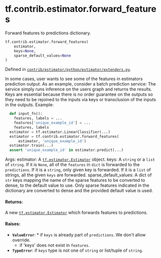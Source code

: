 <div itemscope itemtype="http://developers.google.com/ReferenceObject">
<meta itemprop="name" content="tf.contrib.estimator.forward_features" />
<meta itemprop="path" content="Stable" />
</div>

# tf.contrib.estimator.forward_features

Forward features to predictions dictionary.

``` python
tf.contrib.estimator.forward_features(
    estimator,
    keys=None,
    sparse_default_values=None
)
```



Defined in [`contrib/estimator/python/estimator/extenders.py`](https://github.com/tensorflow/estimator/tree/master/tensorflow_estimator/contrib/estimator/python/estimator/extenders.py).

<!-- Placeholder for "Used in" -->

In some cases, user wants to see some of the features in estimators prediction
output. As an example, consider a batch prediction service: The service simply
runs inference on the users graph and returns the results. Keys are essential
because there is no order guarantee on the outputs so they need to be rejoined
to the inputs via keys or transclusion of the inputs in the outputs.
Example:
```python
  def input_fn():
    features, labels = ...
    features['unique_example_id'] = ...
    features, labels
  estimator = tf.estimator.LinearClassifier(...)
  estimator = tf.contrib.estimator.forward_features(
      estimator, 'unique_example_id')
  estimator.train(...)
  assert 'unique_example_id' in estimator.predict(...)
```
Args:
  estimator: A <a href="../../../tf/estimator/Estimator.md"><code>tf.estimator.Estimator</code></a> object.
  keys: A `string` or a `list` of `string`. If it is `None`, all of the
    `features` in `dict` is forwarded to the `predictions`. If it is a
    `string`, only given key is forwarded. If it is a `list` of strings, all
    the given `keys` are forwarded.
  sparse_default_values: A dict of `str` keys mapping the name of the sparse
    features to be converted to dense, to the default value to use. Only
    sparse features indicated in the dictionary are converted to dense and the
    provided default value is used.

#### Returns:

A new <a href="../../../tf/estimator/Estimator.md"><code>tf.estimator.Estimator</code></a> which forwards features to predictions.


#### Raises:


* <b>`ValueError`</b>:   * if `keys` is already part of `predictions`. We don't allow
    override.
  * if 'keys' does not exist in `features`.
* <b>`TypeError`</b>: if `keys` type is not one of `string` or list/tuple of `string`.